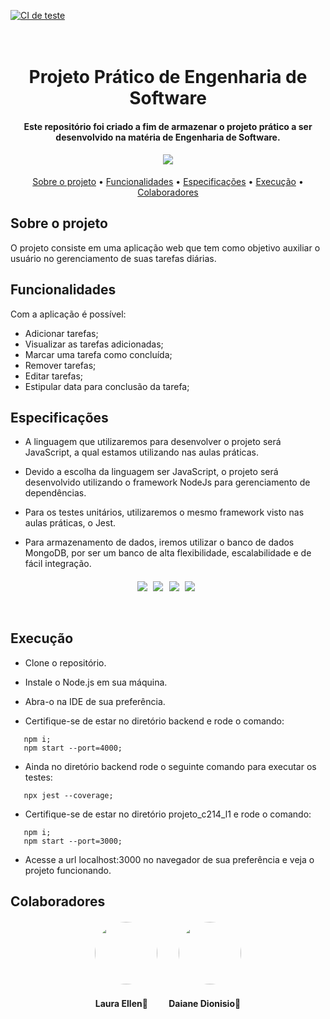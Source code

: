 [![CI de teste](https://github.com/Lauraellen/Projeto-C214-L1/actions/workflows/node.js.yml/badge.svg?branch=main)](https://github.com/Lauraellen/Projeto-C214-L1/actions/workflows/node.js.yml)

<h1 align="center">
  <br>
    Projeto Prático de Engenharia de Software
  <br>
</h1>

<h4 align="center">Este repositório foi criado a fim de armazenar o projeto prático a ser desenvolvido na matéria de Engenharia de Software.

</h4>

<h4 align="center">
<img src="https://img.icons8.com/external-flaticons-lineal-color-flat-icons/64/null/external-to-do-list-lifestyles-flaticons-lineal-color-flat-icons.png"/>
</h4>



<p align="center">
  <a href="#sobre-o-projeto">Sobre o projeto</a> •
  <a     href="#funcionalidades">Funcionalidades</a> •
  <a     href="#especifica%C3%A7%C3%B5es">Especificações</a> •
   <a     href="#execu%C3%A7%C3%A3o">Execução</a> •
   <a     href="#colaboradores">Colaboradores</a> 
</p>

## Sobre o projeto

O projeto consiste em uma aplicação web que tem como objetivo auxiliar o usuário no gerenciamento de suas tarefas diárias.


## Funcionalidades

Com a aplicação é possível: <br>
* Adicionar tarefas; 
* Visualizar as tarefas adicionadas;
* Marcar uma tarefa como concluída;
* Remover tarefas;
* Editar tarefas;
* Estipular data para conclusão da tarefa;


## Especificações

* A linguagem que utilizaremos para desenvolver o projeto será JavaScript, a qual estamos utilizando nas aulas práticas.

* Devido a escolha da linguagem ser JavaScript, o projeto será desenvolvido utilizando o framework NodeJs para gerenciamento de dependências.

* Para os testes unitários, utilizaremos o mesmo framework visto nas aulas práticas, o Jest.

* Para armazenamento de dados, iremos utilizar o banco de dados MongoDB, por ser um banco de alta flexibilidade, escalabilidade e de fácil integração.

<h4 align="center">
    <img style="margin-right: 6px" src="https://img.icons8.com/color/48/null/javascript--v1.png"/>
    <img style="margin-right: 6px" src="https://img.icons8.com/external-tal-revivo-shadow-tal-revivo/24/null/external-mongodb-a-cross-platform-document-oriented-database-program-logo-shadow-tal-revivo.png"/>
    <img style="margin-right: 6px" src="https://img.icons8.com/color/48/null/nodejs.png"/>
    <img style="margin-right: 6px" src="https://img.icons8.com/external-tal-revivo-shadow-tal-revivo/24/null/external-jest-can-collect-code-coverage-information-from-entire-projects-logo-shadow-tal-revivo.png"/>

 



## Execução

* Clone o repositório.

* Instale o Node.js em sua máquina.

* Abra-o na IDE de sua preferência.

* Certifique-se de estar no diretório backend e rode o comando:
```
   npm i;
   npm start --port=4000; 
```
* Ainda no diretório backend rode o seguinte comando para executar os testes:
```
   npx jest --coverage;
```
* Certifique-se de estar no diretório projeto_c214_l1 e rode o comando:
```
   npm i; 
   npm start --port=3000;
```
* Acesse a url localhost:3000 no navegador de sua preferência e veja o projeto funcionando.


</h4>

## Colaboradores

<h4 align="center">
    <img style="border-radius: 50%; margin-right: 30px" src="https://avatars.githubusercontent.com/u/55304639?s=400&u=bda4bf4fc71e6353840e1f2e46683c7c0328c030&v=4" width="100px;" alt=""/>
    <img style="border-radius: 50%;" src="https://avatars.githubusercontent.com/u/90014515?s=400&u=77a9653e985f39315bdf87046303fb6ca8d24db7&v=4" width="100px;" alt=""/>
</h4>
<h4 align="center">
    <b style="margin-right: 30px">Laura Ellen🚀</b>
    <b>Daiane Dionisio🚀</b>
</h4>
